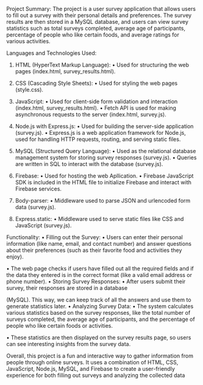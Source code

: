 Project Summary: The project is a user survey application that allows users to fill out a 
survey with their personal details and preferences. The survey results are then stored in 
a MySQL database, and users can view survey statistics such as total surveys completed, 
average age of participants, percentage of people who like certain foods, and average 
ratings for various activities.

Languages and Technologies Used:
1. HTML (HyperText Markup Language):
• Used for structuring the web pages (index.html, survey_results.html).

2. CSS (Cascading Style Sheets):
• Used for styling the web pages (style.css).

3. JavaScript:
• Used for client-side form validation and interaction (index.html, 
survey_results.html).
• Fetch API is used for making asynchronous requests to the server 
(index.html, survey.js).

4. Node.js with Express.js:
• Used for building the server-side application (survey.js).
• Express.js is a web application framework for Node.js, used for handling 
HTTP requests, routing, and serving static files.

5. MySQL (Structured Query Language):
• Used as the relational database management system for storing survey 
responses (survey.js).
• Queries are written in SQL to interact with the database (survey.js).

6. Firebase:
• Used for hosting the web Apllication.
• Firebase JavaScript SDK is included in the HTML file to initialize Firebase 
and interact with Firebase services.

7. Body-parser:
• Middleware used to parse JSON and urlencoded form data (survey.js).

8. Express.static:
• Middleware used to serve static files like CSS and JavaScript (survey.js).

Functionality:
• Filling out the Survey:
• Users can enter their personal information (like name, email, and contact 
number) and answer questions about their preferences (such as their 
favorite food and activities they enjoy).

• The web page checks if users have filled out all the required fields and if 
the data they entered is in the correct format (like a valid email address or 
phone number).
• Storing Survey Responses:
• After users submit their survey, their responses are stored in a database 

(MySQL). This way, we can keep track of all the answers and use them to 
generate statistics later.
• Analyzing Survey Data:
• The system calculates various statistics based on the survey responses, like 
the total number of surveys completed, the average age of participants, 
and the percentage of people who like certain foods or activities.

• These statistics are then displayed on the survey results page, so users can 
see interesting insights from the survey data.

Overall, this project is a fun and interactive way to gather information from
people through online surveys. It uses a combination of HTML, CSS, JavaScript,
Node.js, MySQL, and Firebase to create a user-friendly experience for both filling
out surveys and analyzing the collected data
